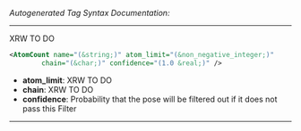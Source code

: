 _Autogenerated Tag Syntax Documentation:_

---
XRW TO DO

```xml
<AtomCount name="(&string;)" atom_limit="(&non_negative_integer;)"
        chain="(&char;)" confidence="(1.0 &real;)" />
```

-   **atom_limit**: XRW TO DO
-   **chain**: XRW TO DO
-   **confidence**: Probability that the pose will be filtered out if it does not pass this Filter

---
